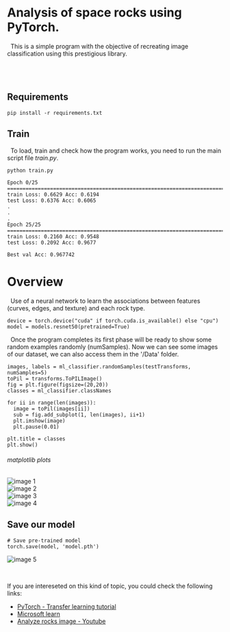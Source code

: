 # Analysis of space rocks using PyTorch. 

&nbsp; This is a simple program with the objective of recreating image classification using this prestigious library.
<br><br><br><br>

## Requirements

    pip install -r requirements.txt


## Train
&nbsp;  To load, train and check how the program works, you need to run the main script file *train.py*.

    python train.py
    
    Epoch 0/25
    ====================================================================================================
    train Loss: 0.6629 Acc: 0.6194
    test Loss: 0.6376 Acc: 0.6065
    .
    .
    .
    Epoch 25/25
    ====================================================================================================
    train Loss: 0.2160 Acc: 0.9548
    test Loss: 0.2092 Acc: 0.9677

    Best val Acc: 0.967742


# Overview
&nbsp; Use of a neural network to learn the associations between features (curves, edges, and texture) and each rock type.

    device = torch.device("cuda" if torch.cuda.is_available() else "cpu")
    model = models.resnet50(pretrained=True)

&nbsp; Once the program completes its first phase will be ready to show some random examples randomly (numSamples). Now we can see some images of our dataset, we can also access them in the '/Data' folder. 

    images, labels = ml_classifier.randomSamples(testTransforms, numSamples=5)
    toPil = transforms.ToPILImage()
    fig = plt.figure(figsize=(20,20))
    classes = ml_classifier.classNames

    for ii in range(len(images)):
      image = toPil(images[ii])
      sub = fig.add_subplot(1, len(images), ii+1)
      plt.imshow(image)
      plt.pause(0.01)

    plt.title = classes
    plt.show()

###### matplotlib plots
![image 1](resources/1.png) <br>
![image 2](resources/2.png) <br>
![image 3](resources/3.png) <br>
![image 4](resources/5.png) <br>

## Save our model
    # Save pre-trained model
    torch.save(model, 'model.pth')
![image 5](resources/4.png) 
    

<br>

If you are intereseted on this kind of topic, you could check the following links: <br>
* [PyTorch - Transfer learning tutorial](https://pytorch.org/tutorials/beginner/transfer_learning_tutorial.html) <br>
* [Microsoft learn](https://docs.microsoft.com/en-us/learn/paths/classify-space-rocks-artificial-intelligence-nasa/)
* [Analyze rocks image - Youtube](https://www.youtube.com/watch?v=XoHR4p8AO9o&feature=youtu.be) 
